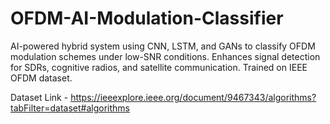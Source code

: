 # OFDM-AI-Modulation-Classifier
AI-powered hybrid system using CNN, LSTM, and GANs to classify OFDM modulation schemes under low-SNR conditions. Enhances signal detection for SDRs, cognitive radios, and satellite communication. Trained on IEEE OFDM dataset.

Dataset Link - https://ieeexplore.ieee.org/document/9467343/algorithms?tabFilter=dataset#algorithms
